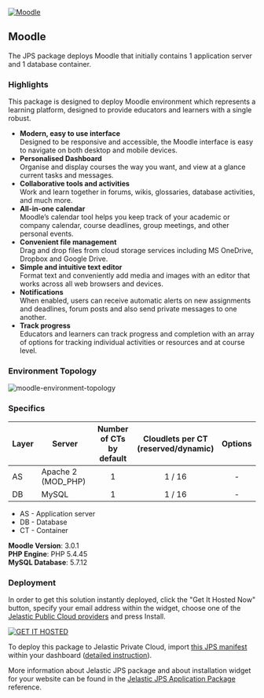 [![Moodle](images/Moodle-logo.png)](../../../moodle)
## Moodle

The JPS package deploys Moodle that initially contains 1 application server and 1 database container. 

### Highlights
This package is designed to deploy Moodle environment which represents a learning platform, designed to provide educators and learners with a single robust.
- **Modern, easy to use interface**<br />
Designed to be responsive and accessible, the Moodle interface is easy to navigate on both desktop and mobile devices.
- **Personalised Dashboard**<br />
Organise and display courses the way you want, and view at a glance current tasks and messages.
- **Collaborative tools and activities**<br />
Work and learn together in forums, wikis, glossaries, database activities, and much more.
- **All-in-one calendar**<br />
Moodle’s calendar tool helps you keep track of your academic or company calendar, course deadlines, group meetings, and other personal events.
- **Convenient file management**<br />
Drag and drop files from cloud storage services including MS OneDrive, Dropbox and Google Drive.
- **Simple and intuitive text editor**<br />
Format text and conveniently add media and images with an editor that works across all web browsers and devices.
- **Notifications**<br />
When enabled, users can receive automatic alerts on new assignments and deadlines, forum posts and also send private messages to one another.
- **Track progress**<br />
Educators and learners can track progress and completion with an array of options for tracking individual activities or resources and at course level.

### Environment Topology

![moodle-environment-topology](images/moodle-environment-topology.png)

### Specifics

Layer                |     Server    | Number of CTs <br/> by default | Cloudlets per CT <br/> (reserved/dynamic) | Options
-------------------- | --------------| :----------------------------: | :---------------------------------------: | :-----:
AS                   | Apache 2 (MOD_PHP) |       1                        |           1 / 16                          | -
DB                   |    MySQL      |       1                        |           1 / 16                           | -

* AS - Application server 
* DB - Database 
* CT - Container

**Moodle Version**: 3.0.1<br/>
**PHP Engine**: PHP 5.4.45<br/>
**MySQL Database**: 5.7.12

### Deployment

In order to get this solution instantly deployed, click the "Get It Hosted Now" button, specify your email address within the widget, choose one of the [Jelastic Public Cloud providers](https://jelastic.cloud) and press Install.

[![GET IT HOSTED](https://jelastic.com/getithosted/button.png)](https://jelastic.com/install-application/?manifest=https%3A%2F%2Fgithub.com%2Fjelastic-jps%2FMoodle%2Fraw%2Fmaster%2Fmanifest.jps)

To deploy this package to Jelastic Private Cloud, import [this JPS manifest](../../raw/master/manifest.jps) within your dashboard ([detailed instruction](https://docs.jelastic.com/environment-export-import#import)).

More information about Jelastic JPS package and about installation widget for your website can be found in the [Jelastic JPS Application Package](https://github.com/jelastic-jps/jpswiki/wiki/Jelastic-JPS-Application-Package) reference.
